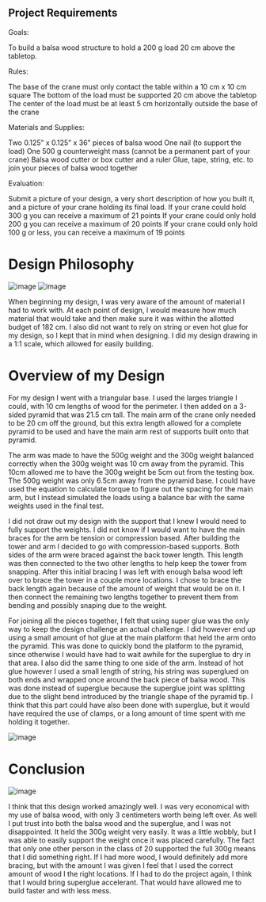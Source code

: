 ## Project Requirements 

Goals:

To build a balsa wood structure to hold a 200 g load 20 cm above the tabletop.

Rules:

   The base of the crane must only contact the table within a 10 cm x 10 cm square
   The bottom of the load must be supported 20 cm above the tabletop
   The center of the load must be at least 5 cm horizontally outside the base of the crane
   
Materials and Supplies:

   Two 0.125” x 0.125” x 36” pieces of balsa wood
    One nail (to support the load)
    One 500 g counterweight mass (cannot be a permanent part of your crane)
    Balsa wood cutter or box cutter and a ruler
    Glue, tape, string, etc. to join your pieces of balsa wood together
    
Evaluation: 

Submit a picture of your design, a very short description of how you built it, and a picture of your crane holding its final load.
If your crane could hold 300 g you can receive a maximum of 21 points
If your crane could only hold 200 g you can receive a maximum of 20 points
If your crane could only hold 100 g or less, you can receive a maximum of 19 points









# Design Philosophy
![image](https://user-images.githubusercontent.com/72219191/132448673-61fef217-25c6-449e-ac02-8b460a742a02.png)
![image](https://user-images.githubusercontent.com/72219191/132448688-4f20c490-c235-414e-b3b4-223dad7ea4ca.png)

When beginning my design, I was very aware of the amount of material I had to work with. At each point of design, I would measure how much material that would take and then make sure it was within the allotted budget of 182 cm. I also did not want to rely on string or even hot glue for my design, so I kept that in mind when designing. I did my design drawing in a 1:1 scale, which allowed for easily building. 
        
# Overview of my Design 

For my design I went with a triangular base. I used the larges triangle I could, with 10 cm lengths of wood for the perimeter. I then added on a 3-sided pyramid that was 21.5 cm tall. The main arm of the crane only needed to be 20 cm off the ground, but this extra length allowed for a complete pyramid to be used and have the main arm rest of supports built onto that pyramid. 
        
The arm was made to have the 500g weight and the 300g weight balanced correctly when the 300g weight was 10 cm away from the pyramid. This 10cm allowed me to have the 300g weight be 5cm out from the testing box. The 500g weight was only 6.5cm away from the pyramid base. I could have used the equation to calculate torque to figure out the spacing for the main arm, but I instead simulated the loads using a balance bar with the same weights used in the final test. 
  
I did not draw out my design with the support that I knew I would need to fully support the weights. I did not know if I would want to have the main braces for the arm be tension or compression based. After building the tower and arm I decided to go with compression-based supports. Both sides of the arm were braced against the back tower length. This length was then connected to the two other lengths to help keep the tower from snapping. After this initial bracing I was left with enough balsa wood left over to brace the tower in a couple more locations. I chose to brace the back length again because of the amount of weight that would be on it. I then connect the remaining two lengths together to prevent them from bending and possibly snaping due to the weight. 

For joining all the pieces together, I felt that using super glue was the only way to keep the design challenge an actual challenge. I did however end up using a small amount of hot glue at the main platform that held the arm onto the pyramid. This was done to quickly bond the platform to the pyramid, since otherwise I would have had to wait awhile for the superglue to dry in that area. I also did the same thing to one side of the arm. Instead of hot glue however I used a small length of string, his string was superglued on both ends and wrapped once around the back piece of balsa wood. This was done instead of superglue because the superglue joint was splitting due to the slight bend introduced by the triangle shape of the pyramid tip. I think that this part could have also been done with superglue, but it would have required the use of clamps, or a long amount of time spent with me holding it together. 

![image](https://user-images.githubusercontent.com/72219191/132448699-fa0a9717-dad9-4f53-87aa-c8f0bbefdc17.png)
       
# Conclusion
![image](https://user-images.githubusercontent.com/72219191/132448709-21d620e7-c05c-45d4-950c-9d968bde6509.png)

I think that this design worked amazingly well. I was very economical with my use of balsa wood, with only 3 centimeters worth being left over. As well I put trust into both the balsa wood and the superglue, and I was not disappointed. It held the 300g weight very easily. It was a little wobbly, but I was able to easily support the weight once it was placed carefully. The fact that only one other person in the class of 20 supported the full 300g means that I did something right. If I had more wood, I would definitely add more bracing, but with the amount I was given I feel that I used the correct amount of wood I the right locations. If I had to do the project again, I think that I would bring superglue accelerant. That would have allowed me to build faster and with less mess. 
